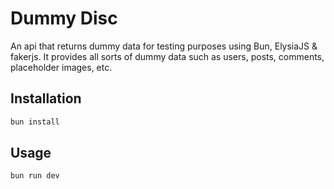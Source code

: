# Dummy Disc

An api that returns dummy data for testing purposes using Bun, ElysiaJS & fakerjs. It provides all sorts of dummy data such as users, posts, comments, placeholder images, etc.

## Installation

```bash
bun install
```

## Usage

```bash
bun run dev
```
